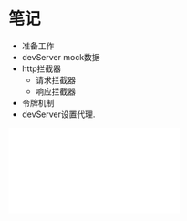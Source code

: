 # 笔记

- 准备工作
- devServer mock数据
- http拦截器
  - 请求拦截器
  - 响应拦截器
- 令牌机制
- devServer设置代理.

![详细笔记](笔记.pdf)